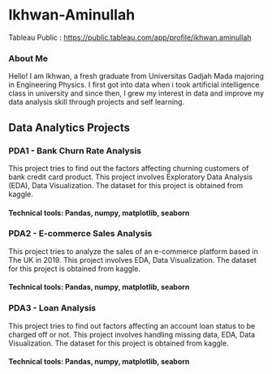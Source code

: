 # Ikhwan-Aminullah
Tableau Public : https://public.tableau.com/app/profile/ikhwan.aminullah

### About Me
Hello! I am Ikhwan, a fresh graduate from Universitas Gadjah Mada majoring in Engineering Physics. I first got into data when i took artificial intelligence class in university and since then, I grew my interest in data and improve my data analysis skill through projects and self learning.

## Data Analytics Projects
### PDA1 - Bank Churn Rate Analysis
This project tries to find out the factors affecting churning customers of bank credit card product. This project involves Exploratory Data Analysis (EDA), Data Visualization. The dataset for this project is obtained from kaggle.
#### Technical tools: Pandas, numpy, matplotlib, seaborn

### PDA2 - E-commerce Sales Analysis
This project tries to analyze the sales of an e-commerce platform based in The UK in 2019. This project involves EDA, Data Visualization. The dataset for this project is obtained from kaggle.
#### Technical tools: Pandas, numpy, matplotlib, seaborn

### PDA3 - Loan Analysis
This project tries to find out factors affecting an account loan status to be charged off or not. This project involves handling missing data, EDA, Data Visualization. The dataset for this project is obtained from kaggle.
#### Technical tools: Pandas, numpy, matplotlib, seaborn
